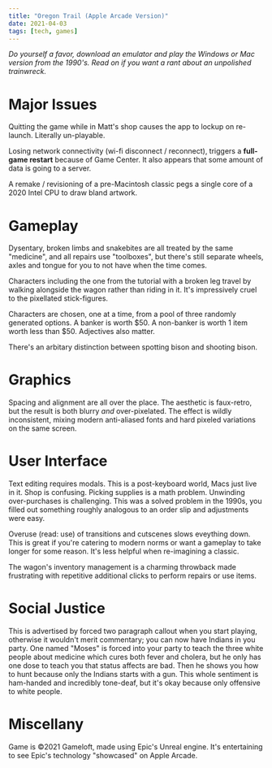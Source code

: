 ```yaml
---
title: "Oregon Trail (Apple Arcade Version)"
date: 2021-04-03
tags: [tech, games]
---
```


*Do yourself a favor, download an emulator and play the Windows or Mac version from the 1990's. Read on if you want a rant about an unpolished trainwreck.*

# Major Issues
Quitting the game while in Matt's shop causes the app to lockup on re-launch. Literally un-playable. 

Losing network connectivity (wi-fi disconnect / reconnect), triggers a **full-game restart** because of Game Center. It also appears that some amount of data is going to a server.

A remake / revisioning of a pre-Macintosh classic pegs a single core of a 2020 Intel CPU to draw bland artwork. 

# Gameplay
Dysentary, broken limbs and snakebites are all treated by the same "medicine", and all repairs use "toolboxes", but there's still separate wheels, axles and tongue for you to not have when the time comes.

Characters including the one from the tutorial with a broken leg travel by walking alongside the wagon rather than riding in it. It's impressively cruel to the pixellated stick-figures.

Characters are chosen, one at a time, from a pool of three randomly generated options. A banker is worth $50. A non-banker is worth 1 item worth less than $50. Adjectives also matter. 

There's an arbitary distinction between spotting bison and shooting bison.

# Graphics
Spacing and alignment are all over the place. The aesthetic is faux-retro, but the result is both blurry *and* over-pixelated. The effect is wildly inconsistent, mixing modern anti-aliased fonts and hard pixeled variations on the same screen. 

# User Interface
Text editing requires modals. This is a post-keyboard world, Macs just live in it. Shop is confusing. Picking supplies is a math problem. Unwinding over-purchases is challenging. This was a solved problem in the 1990s, you filled out something roughly analogous to an order slip and adjustments were easy.

Overuse (read: use) of transitions and cutscenes slows eveything down. This is great if you're catering to modern norms or want a gameplay to take longer for some reason. It's less helpful when re-imagining a classic.

The wagon's inventory management is a charming throwback made frustrating with repetitive additional clicks to perform repairs or use items.

# Social Justice
This is advertised by forced two paragraph callout when you start playing, otherwise it wouldn't merit commentary; you can now have Indians in you party.  One named "Moses" is forced into your party to teach the three white people about medicine which cures both fever and cholera, but he only has one dose to teach you that status affects are bad. Then he shows you how to hunt because only the Indians starts with a gun. This whole sentiment is ham-handed and incredibly tone-deaf, but it's okay because only offensive to white people. 

# Miscellany
Game is ©2021 Gameloft, made using Epic's Unreal engine. It's entertaining to see Epic's technology "showcased" on Apple Arcade. 
